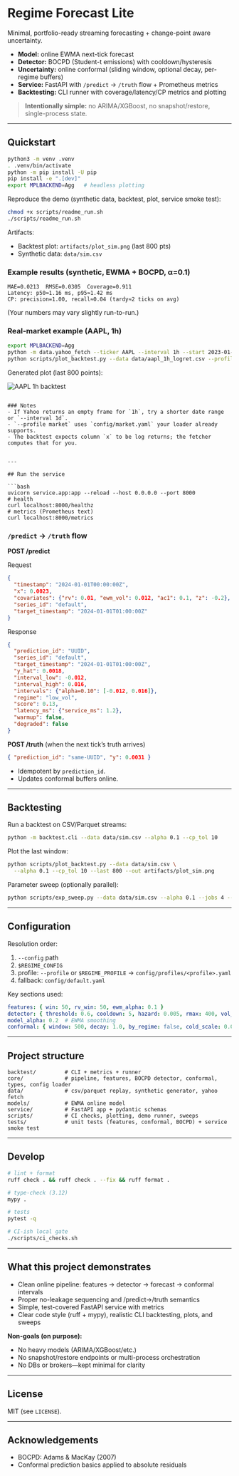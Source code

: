 
# Regime Forecast Lite

Minimal, portfolio-ready streaming forecasting + change-point aware uncertainty.
- **Model:** online EWMA next-tick forecast  
- **Detector:** BOCPD (Student-t emissions) with cooldown/hysteresis  
- **Uncertainty:** online conformal (sliding window, optional decay, per-regime buffers)  
- **Service:** FastAPI with `/predict` → `/truth` flow + Prometheus metrics  
- **Backtesting:** CLI runner with coverage/latency/CP metrics and plotting

> **Intentionally simple:** no ARIMA/XGBoost, no snapshot/restore, single-process state.

---

## Quickstart

```bash
python3 -m venv .venv
. .venv/bin/activate
python -m pip install -U pip
pip install -e ".[dev]"
export MPLBACKEND=Agg   # headless plotting
````

Reproduce the demo (synthetic data, backtest, plot, service smoke test):

```bash
chmod +x scripts/readme_run.sh
./scripts/readme_run.sh
```

Artifacts:

* Backtest plot: `artifacts/plot_sim.png` (last 800 pts)
* Synthetic data: `data/sim.csv`

### Example results (synthetic, EWMA + BOCPD, α=0.1)

```
MAE=0.0213  RMSE=0.0305  Coverage=0.911
Latency: p50≈1.16 ms, p95≈1.42 ms
CP: precision=1.00, recall≈0.04 (tardy≈2 ticks on avg)
```

(Your numbers may vary slightly run-to-run.)

### Real-market example (AAPL, 1h)
```bash
export MPLBACKEND=Agg
python -m data.yahoo_fetch --ticker AAPL --interval 1h --start 2023-01-01 --out data/aapl_1h_logret.csv
python scripts/plot_backtest.py --data data/aapl_1h_logret.csv --profile market --alpha 0.1 --cp_tol 10 --last 800 --out artifacts/plot_aapl.png
````

Generated plot (last 800 points):

![AAPL 1h backtest](artifacts/plot_aapl.png)

```

### Notes
- If Yahoo returns an empty frame for `1h`, try a shorter date range or `--interval 1d`.
- `--profile market` uses `config/market.yaml` your loader already supports.
- The backtest expects column `x` to be log returns; the fetcher computes that for you.


---

## Run the service

```bash
uvicorn service.app:app --reload --host 0.0.0.0 --port 8000
# health
curl localhost:8000/healthz
# metrics (Prometheus text)
curl localhost:8000/metrics
```

### `/predict` → `/truth` flow

**POST /predict**

Request

```json
{
  "timestamp": "2024-01-01T00:00:00Z",
  "x": 0.0023,
  "covariates": {"rv": 0.01, "ewm_vol": 0.012, "ac1": 0.1, "z": -0.2},
  "series_id": "default",
  "target_timestamp": "2024-01-01T01:00:00Z"
}
```

Response

```json
{
  "prediction_id": "UUID",
  "series_id": "default",
  "target_timestamp": "2024-01-01T01:00:00Z",
  "y_hat": 0.0018,
  "interval_low": -0.012,
  "interval_high": 0.016,
  "intervals": {"alpha=0.10": [-0.012, 0.016]},
  "regime": "low_vol",
  "score": 0.13,
  "latency_ms": {"service_ms": 1.2},
  "warmup": false,
  "degraded": false
}
```

**POST /truth** (when the next tick’s truth arrives)

```json
{ "prediction_id": "same-UUID", "y": 0.0031 }
```

* Idempotent by `prediction_id`.
* Updates conformal buffers online.

---

## Backtesting

Run a backtest on CSV/Parquet streams:

```bash
python -m backtest.cli --data data/sim.csv --alpha 0.1 --cp_tol 10
```

Plot the last window:

```bash
python scripts/plot_backtest.py --data data/sim.csv \
  --alpha 0.1 --cp_tol 10 --last 800 --out artifacts/plot_sim.png
```

Parameter sweep (optionally parallel):

```bash
python scripts/exp_sweep.py --data data/sim.csv --alpha 0.1 --jobs 4 --smoke 20 --out sweep.jsonl
```

---

## Configuration

Resolution order:

1. `--config` path
2. `$REGIME_CONFIG`
3. profile: `--profile` or `$REGIME_PROFILE` → `config/profiles/<profile>.yaml`
4. fallback: `config/default.yaml`

Key sections used:

```yaml
features: { win: 50, rv_win: 50, ewm_alpha: 0.1 }
detector: { threshold: 0.6, cooldown: 5, hazard: 0.005, rmax: 400, vol_threshold: 0.02 }
model_alpha: 0.2  # EWMA smoothing
conformal: { window: 500, decay: 1.0, by_regime: false, cold_scale: 0.01, alpha_main: 0.1, alphas: [0.1] }
```

---

## Project structure

```
backtest/         # CLI + metrics + runner
core/             # pipeline, features, BOCPD detector, conformal, types, config loader
data/             # csv/parquet replay, synthetic generator, yahoo fetch
models/           # EWMA online model
service/          # FastAPI app + pydantic schemas
scripts/          # CI checks, plotting, demo runner, sweeps
tests/            # unit tests (features, conformal, BOCPD) + service smoke test
```

---

## Develop

```bash
# lint + format
ruff check . && ruff check . --fix && ruff format .

# type-check (3.12)
mypy .

# tests
pytest -q

# CI-ish local gate
./scripts/ci_checks.sh
```

---

## What this project demonstrates

* Clean online pipeline: features → detector → forecast → conformal intervals
* Proper no-leakage sequencing and /predict→/truth semantics
* Simple, test-covered FastAPI service with metrics
* Clear code style (ruff + mypy), realistic CLI backtesting, plots, and sweeps

**Non-goals (on purpose):**

* No heavy models (ARIMA/XGBoost/etc.)
* No snapshot/restore endpoints or multi-process orchestration
* No DBs or brokers—kept minimal for clarity

---

## License

MIT (see `LICENSE`).

---

## Acknowledgements

* BOCPD: Adams & MacKay (2007)
* Conformal prediction basics applied to absolute residuals
